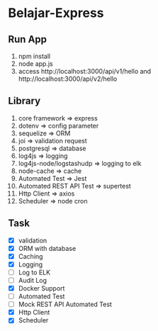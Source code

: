 # Belajar-Express

## Run App

1. npm install
2. node app.js
3. access http://localhost:3000/api/v1/hello and http://localhost:3000/api/v2/hello

## Library

1. core framework => express
2. dotenv => config parameter
3. sequelize => ORM
4. joi => validation request
5. postgresql => database
6. log4js => logging
7. log4js-node/logstashudp => logging to elk
8. node-cache => cache
9. Automated Test => Jest
10. Automated REST API Test => supertest
11. Http Client => axios
12. Scheduler => node cron

## Task

-   [x] validation
-   [x] ORM with database
-   [x] Caching
-   [x] Logging
-   [ ] Log to ELK
-   [ ] Audit Log
-   [x] Docker Support
-   [ ] Automated Test
-   [ ] Mock REST API Automated Test
-   [x] Http Client
-   [x] Scheduler
